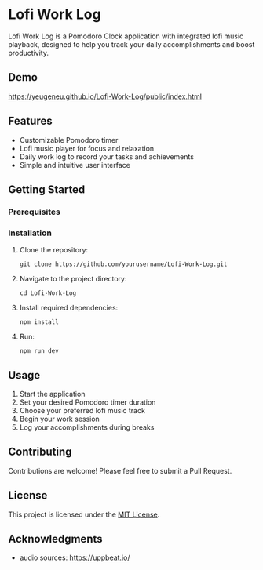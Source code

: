 # Lofi Work Log

Lofi Work Log is a Pomodoro Clock application with integrated lofi music playback, designed to help you track your daily accomplishments and boost productivity.

## Demo
https://yeugeneu.github.io/Lofi-Work-Log/public/index.html

## Features

- Customizable Pomodoro timer
- Lofi music player for focus and relaxation
- Daily work log to record your tasks and achievements
- Simple and intuitive user interface

## Getting Started

### Prerequisites


### Installation

1. Clone the repository:
   ```
   git clone https://github.com/yourusername/Lofi-Work-Log.git
   ```
2. Navigate to the project directory:
   ```
   cd Lofi-Work-Log
   ```
3. Install required dependencies:
   ```
   npm install
   ```
4. Run:
   ```
   npm run dev
   ```


## Usage

1. Start the application
2. Set your desired Pomodoro timer duration
3. Choose your preferred lofi music track
4. Begin your work session
5. Log your accomplishments during breaks

## Contributing

Contributions are welcome! Please feel free to submit a Pull Request.

## License

This project is licensed under the [MIT License](LICENSE).

## Acknowledgments

- audio sources: https://uppbeat.io/
